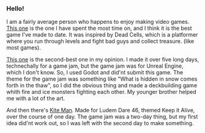 ### Hello!

I am a fairly average person who happens to enjoy making video games. [This one][Archea] is the one I have spent the most time on, and I think it is the best game I've made to date. It was inspired by Dead Cells, which is a platformer where you run through levels and fight bad guys and collect treasure. (like most games).

[This one][Frost] is the second-best one in my opinion. I made it over five long days, technechally for a game jam, but the game jam was for Unreal Engine, which I don't know. So, I used Godot and did'nt submit this game. The theme for the game jam was something like "What is hidden in snow comes forth in the thaw", so I did the obvious thing and made a deckbuilding game whith fire and ice monsters fighting each other. My younger brother helped me with a lot of the art.

And then there's [Kite Man][Kite Man]. Made for Ludem Dare 46, themed Keep it Alive, over the course of one day. The game jam was a two-day thing, but my first idea did'nt work out, so I was left with the second day to make something.

[Archea]: https://the-alex-g.github.io/Archea
[Frost]: https://the-alex-g.github.io/Frost
[Kite Man]: https://the-alex-g.github.io/LD46/
